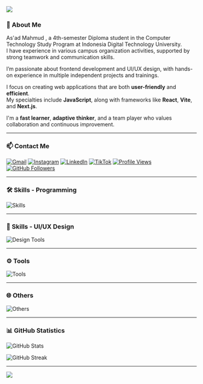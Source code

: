 <!-- Header -->
<img src="https://capsule-render.vercel.app/api?type=waving&color=0:3a8296,100:091519&height=150&text=Hi,%20I'm%20As'ad%20Mahmud%20Akram&fontSize=50&fontColor=61DAFB&fontAlignY=45&animation=twinkling&desc=A%20Web%20and%20Frontend%20%20Developer&descSize=30&descAlignY=85&section=header" />

### 👋 About Me

As'ad Mahmud , a 4th-semester Diploma student in the Computer Technology Study Program at Indonesia Digital Technology University.  
I have experience in various campus organization activities, supported by strong teamwork and communication skills.

I’m passionate about frontend development and UI/UX design, with hands-on experience in multiple independent projects and trainings.

I focus on creating web applications that are both **user-friendly** and **efficient**.  
My specialties include **JavaScript**, along with frameworks like **React**, **Vite**, and **Next.js**.

I'm a **fast learner**, **adaptive thinker**, and a team player who values collaboration and continuous improvement.

---

### 📫 Contact Me

[![Gmail](https://img.shields.io/badge/-asadmahmudakram@gmail.com-dc2626?style=flat&labelColor=dc2626&logo=gmail&logoColor=white)](mailto:asadmahmudakram@gmail.com)
[![Instagram](https://img.shields.io/badge/-@asaddakram-c026d3?style=flat&labelColor=c026d3&logo=instagram&logoColor=white)](https://instagram.com/asaddakram)
[![LinkedIn](https://img.shields.io/badge/-asad--mahmud--akram-0284c7?style=flat&labelColor=0284c7&logo=linkedin&logoColor=white)](https://www.linkedin.com/in/as-ad-mahmud-akram/)
[![TikTok](https://img.shields.io/badge/-@asaddakram-171717?style=flat&labelColor=171717&logo=tiktok&logoColor=white)](https://www.tiktok.com/@asaddakram)
[![Profile Views](https://komarev.com/ghpvc/?username=asadmahmud22&color=blue&label=Profile%20Views)](https://github.com/asadmahmud22)
[![GitHub Followers](https://img.shields.io/github/followers/asadmahmud22?label=GitHub%20Followers)](https://github.com/asadmahmud22)

---

### 🛠 Skills - Programming

![Skills](https://skillicons.dev/icons?perline=12&i=html,css,tailwind,js,react,vite,next,nodejs,php,java,kotlin,mysql,sqlite,firebase)

---

### 🎨 Skills - UI/UX Design

![Design Tools](https://skillicons.dev/icons?perline=12&i=figma,framer)

---

### ⚙️ Tools

![Tools](https://skillicons.dev/icons?perline=12&i=vscode,androidstudio,postman,notion)

---

### 🌐 Others

![Others](https://skillicons.dev/icons?perline=12&i=npm,yarn,bun,github,netlify,vercel,stackoverflow)

---

### 📊 GitHub Statistics

![GitHub Stats](https://github-readme-stats.vercel.app/api?username=asadmahmud22&theme=react&show_icons=true)
  
![GitHub Streak](https://github-readme-streak-stats.herokuapp.com?user=asadmahmud22&theme=react&card_width=470)

---

<!-- Footer -->
<img src="https://capsule-render.vercel.app/api?type=waving&color=0:4daec8,100:091519&height=100&section=footer" />
